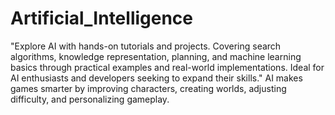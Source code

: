 # Artificial_Intelligence
"Explore AI with hands-on tutorials and projects. Covering search algorithms, knowledge representation, planning, and machine learning basics through practical examples and real-world implementations. Ideal for AI enthusiasts and developers seeking to expand their skills."
AI makes games smarter by improving characters, creating worlds, adjusting difficulty, and personalizing gameplay.
